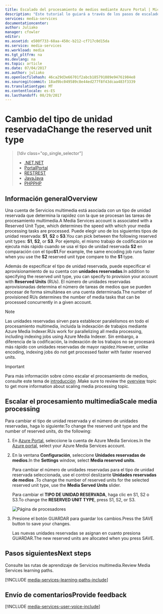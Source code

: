 ```yaml
---
title: Escalado del procesamiento de medios mediante Azure Portal | Microsoft Docs
description: "Este tutorial lo guiará a través de los pasos de escalado de procesamiento de medios con Azure Portal."
services: media-services
documentationcenter: 
author: Juliako
manager: cfowler
editor: 
ms.assetid: e500f733-68aa-450c-b212-cf717c0d15da
ms.service: media-services
ms.workload: media
ms.tgt_pltfrm: na
ms.devlang: na
ms.topic: article
ms.date: 07/04/2017
ms.author: juliako
ms.openlocfilehash: 46ca29d3e66701f2abcb185791089e94761984e8
ms.sourcegitcommit: 18ad9bc049589c8e44ed277f8f43dcaa483f3339
ms.translationtype: MT
ms.contentlocale: es-ES
ms.lasthandoff: 08/29/2017
---
```

# <a name="change-the-reserved-unit-type"></a><span data-ttu-id="b8f8a-103">Cambio del tipo de unidad reservada</span><span class="sxs-lookup"><span data-stu-id="b8f8a-103">Change the reserved unit type</span></span>
> [!div class="op_single_selector"]
> * [<span data-ttu-id="b8f8a-104">.NET</span><span class="sxs-lookup"><span data-stu-id="b8f8a-104">.NET</span></span>](media-services-dotnet-encoding-units.md)
> * [<span data-ttu-id="b8f8a-105">Portal</span><span class="sxs-lookup"><span data-stu-id="b8f8a-105">Portal</span></span>](media-services-portal-scale-media-processing.md)
> * [<span data-ttu-id="b8f8a-106">REST</span><span class="sxs-lookup"><span data-stu-id="b8f8a-106">REST</span></span>](https://docs.microsoft.com/rest/api/media/operations/encodingreservedunittype)
> * [<span data-ttu-id="b8f8a-107">Java</span><span class="sxs-lookup"><span data-stu-id="b8f8a-107">Java</span></span>](https://github.com/southworkscom/azure-sdk-for-media-services-java-samples)
> * [<span data-ttu-id="b8f8a-108">PHP</span><span class="sxs-lookup"><span data-stu-id="b8f8a-108">PHP</span></span>](https://github.com/Azure/azure-sdk-for-php/tree/master/examples/MediaServices)
> 
> 

## <a name="overview"></a><span data-ttu-id="b8f8a-109">Información general</span><span class="sxs-lookup"><span data-stu-id="b8f8a-109">Overview</span></span>

<span data-ttu-id="b8f8a-110">Una cuenta de Servicios multimedia está asociada con un tipo de unidad reservada que determina la rapidez con la que se procesan las tareas de procesamiento multimedia.</span><span class="sxs-lookup"><span data-stu-id="b8f8a-110">A Media Services account is associated with a Reserved Unit Type, which determines the speed with which your media processing tasks are processed.</span></span> <span data-ttu-id="b8f8a-111">Puede elegir uno de los siguientes tipos de unidad reservada: **S1**, **S2** o **S3**.</span><span class="sxs-lookup"><span data-stu-id="b8f8a-111">You can pick between the following reserved unit types: **S1**, **S2**, or **S3**.</span></span> <span data-ttu-id="b8f8a-112">Por ejemplo, el mismo trabajo de codificación se ejecuta más rápido cuando se usa el tipo de unidad reservada **S2** en comparación con el tipo**S1**.</span><span class="sxs-lookup"><span data-stu-id="b8f8a-112">For example, the same encoding job runs faster when you use the **S2** reserved unit type compare to the **S1** type.</span></span>

<span data-ttu-id="b8f8a-113">Además de especificar el tipo de unidad reservada, puede especificar el aprovisionamiento de su cuenta con **unidades reservadas**.</span><span class="sxs-lookup"><span data-stu-id="b8f8a-113">In addition to specifying the reserved unit type, you can specify to provision your account with **Reserved Units** (RUs).</span></span> <span data-ttu-id="b8f8a-114">El número de unidades reservadas aprovisionadas determina el número de tareas de medios que se pueden procesar de forma simultánea en una cuenta determinada.</span><span class="sxs-lookup"><span data-stu-id="b8f8a-114">The number of provisioned RUs determines the number of media tasks that can be processed concurrently in a given account.</span></span>

>[!NOTE]
><span data-ttu-id="b8f8a-115">Las unidades reservadas sirven para establecer paralelismos en todo el procesamiento multimedia, incluida la indexación de trabajos mediante Azure Media Indexer.</span><span class="sxs-lookup"><span data-stu-id="b8f8a-115">RUs work for parallelizing all media processing, including indexing jobs using Azure Media Indexer.</span></span> <span data-ttu-id="b8f8a-116">Sin embargo, a diferencia de la codificación, la indexación de los trabajos no se procesará más rápido con unidades reservadas de mayor rapidez.</span><span class="sxs-lookup"><span data-stu-id="b8f8a-116">However, unlike encoding, indexing jobs do not get processed faster with faster reserved units.</span></span>

> [!IMPORTANT]
> <span data-ttu-id="b8f8a-117">Para más información sobre cómo escalar el procesamiento de medios, consulte este tema de [introducción](media-services-scale-media-processing-overview.md) .</span><span class="sxs-lookup"><span data-stu-id="b8f8a-117">Make sure to review the [overview](media-services-scale-media-processing-overview.md) topic to get more information about scaling media processing topic.</span></span>
> 
> 

## <a name="scale-media-processing"></a><span data-ttu-id="b8f8a-118">Escalar el procesamiento multimedia</span><span class="sxs-lookup"><span data-stu-id="b8f8a-118">Scale media processing</span></span>
<span data-ttu-id="b8f8a-119">Para cambiar el tipo de unidad reservada y el número de unidades reservadas, haga lo siguiente:</span><span class="sxs-lookup"><span data-stu-id="b8f8a-119">To change the reserved unit type and the number of reserved units, do the following:</span></span>

1. <span data-ttu-id="b8f8a-120">En [Azure Portal](https://portal.azure.com/), seleccione la cuenta de Azure Media Services.</span><span class="sxs-lookup"><span data-stu-id="b8f8a-120">In the [Azure portal](https://portal.azure.com/), select your Azure Media Services account.</span></span>
2. <span data-ttu-id="b8f8a-121">En la ventana **Configuración**, seleccione **Unidades reservadas de medios**.</span><span class="sxs-lookup"><span data-stu-id="b8f8a-121">In the **Settings** window, select **Media reserved units**.</span></span>
   
    <span data-ttu-id="b8f8a-122">Para cambiar el número de unidades reservadas para el tipo de unidad reservada seleccionada, use el control deslizante **Unidades reservadas de medios** .</span><span class="sxs-lookup"><span data-stu-id="b8f8a-122">To change the number of reserved units for the selected reserved unit type, use the **Media Served Units** slider.</span></span>
   
    <span data-ttu-id="b8f8a-123">Para cambiar el **TIPO DE UNIDAD RESERVADA**, haga clic en S1, S2 o S3.</span><span class="sxs-lookup"><span data-stu-id="b8f8a-123">To change the **RESERVED UNIT TYPE**, press S1, S2, or S3.</span></span>
   
    ![Página de procesadores](./media/media-services-portal-scale-media-processing/media-services-scale-media-processing.png)
3. <span data-ttu-id="b8f8a-125">Presione el botón GUARDAR para guardar los cambios.</span><span class="sxs-lookup"><span data-stu-id="b8f8a-125">Press the SAVE button to save your changes.</span></span>
   
    <span data-ttu-id="b8f8a-126">Las nuevas unidades reservadas se asignan en cuanto presiona GUARDAR.</span><span class="sxs-lookup"><span data-stu-id="b8f8a-126">The new reserved units are allocated when you press SAVE.</span></span>

## <a name="next-steps"></a><span data-ttu-id="b8f8a-127">Pasos siguientes</span><span class="sxs-lookup"><span data-stu-id="b8f8a-127">Next steps</span></span>
<span data-ttu-id="b8f8a-128">Consulte las rutas de aprendizaje de Servicios multimedia.</span><span class="sxs-lookup"><span data-stu-id="b8f8a-128">Review Media Services learning paths.</span></span>

[!INCLUDE [media-services-learning-paths-include](../../includes/media-services-learning-paths-include.md)]

## <a name="provide-feedback"></a><span data-ttu-id="b8f8a-129">Envío de comentarios</span><span class="sxs-lookup"><span data-stu-id="b8f8a-129">Provide feedback</span></span>
[!INCLUDE [media-services-user-voice-include](../../includes/media-services-user-voice-include.md)]

